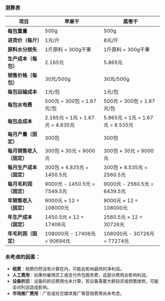 ### 测算表

| **项目**         | **苹果干**                      | **蒸枣干**                      |
| -------------- | ---------------------------- | ---------------------------- |
| **每包重量**       | 500g                         | 500g                         |
| **进货价（每斤）**    | 1元/斤                         | 8元/斤                         |
| **原料水分损失**     | 1斤原料 = 300g干果                | 1斤原料 = 300g干果                |
| **生产成本（每包）**   | 2.165元                       | 5.865元                       |
| **销售价格（每包）**   | 30元/500g                     | 30元/500g                     |
| **每包运输成本**     | 1元/包                         | 1元/包                         |
| **每包水电费**      | 500元 ÷ 300包 = 1.67元/包        | 500元 ÷ 300包 = 1.67元/包        |
| **每包总成本**      | 2.165元 + 1元 + 1.67元 = 4.835元 | 5.865元 + 1元 + 1.67元 = 8.535元 |
| **每月产量（固定）**   | 300包                         | 300包                         |
| **每月销售收入（固定）** | 300包 × 30元 = 9000元           | 300包 × 30元 = 9000元           |
| **每月生产成本（固定）** | 300包 × 4.835元 = 1450.5元      | 300包 × 8.535元 = 2560.5元      |
| **每月毛利润（固定）**  | 9000元 - 1450.5元 = 7549.5元    | 9000元 - 2560.5元 = 6439.5元    |
| **年销售收入（固定）**  | 9000元 × 12 = 108000元         | 9000元 × 12 = 108000元         |
| **年生产成本（固定）**  | 1450.5元 × 12 = 17406元        | 2560.5元 × 12 = 30726元        |
| **年毛利润（固定）**   | 108000元 - 17406元 = 90694元    | 108000元 - 30726元 = 77274元    |
### 未考虑的因素：
- **税费**：税费仍然没有计算在内，可能会影响最终的净利润。
- **人工费用**：如果你雇佣员工或支付外包服务费，这部分费用会影响利润。
- **设备折旧**：设备的折旧费用也未计算，若设备需要大额投资或频繁维修，可能会对利润造成影响。
- **市场推广费用**：广告或社交媒体推广等营销费用尚未考虑。


